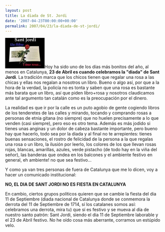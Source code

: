 ```yaml
---
layout: post
title: La diada de St. Jordi
date: '2007-04-23T00:00:00+00:00'
permalink: 2007/04/23/la-diada-de-st-jordi/
---
```

<img class="derecha_borde" src='/assets/rosa.thumbnail.jpg' alt='sant jordi' />Hoy ha sido uno de los días más bonitos del año, al menos en Catalunya, <strong>23 de Abril es cuando celebramos la "diada" de Sant Jordi</strong>. La tradición marca que los chicos tienen que regalar una rosa a las chicas y ellas nos regalan a nosotros un libro. Bueno o algo así, por que a la hora de la verdad, la policía no es tonta y saben que una rosa es bastante más barata que un libro, así que piden libro+rosa y nosotros claudicamos ante tal argumento tan catalán como es la preocupación por el dinero. 

La realidad es que ir por la calle es un puto agobio de gente cogiendo libros de los tenderetes de las calles y mirando, tocando y comprando rosas a personas de etnia gitana (no siempre) que no huelen precisamente a lo que venden (casi siempre), pero eso es otro tema. Además es más jodido si tienes unas anginas y un dolor de cabeza bastante importante, pero bueno hay que hacerlo, todo sea por la diada y al final no te arrepientes: tienes buenas sensaciones, el rostro de felicidad de la persona a la que regalas una rosa o un libro, la ilusión por leerlo, los colores de los que llevan rosas rojas, blancas, amarillas, azules, verde pistacho (de todo hay en la viña del señor), las banderas que ondea en los balcones y el ambiente festivo en general, eh ambiente! no que sea festivo...

Y como ya van tres personas de fuera de Catalunya que me lo dicen, voy a hacer un comunicado institucional:

<strong>NO, EL DIA DE SANT JORDI NO ES FIESTA EN CATALUNYA</strong>

En cambio, ciertos grupos políticos quieren que se cambie la fiesta del dia 11 de Septiembre (diada nacional de Catalunya donde se conmemora la derrota del 11 de Septiembre de 1714, sí los catalanes somos así: celebramos una derrota, mira tu) que sí es festivo y se mueva al día de nuestro santo patrón: Sant Jordi, siendo el dia 11 de Septiembre laborable y el 23 de Abril festivo. No he oído cosa más aberrante, corramos un estúpido velo.
